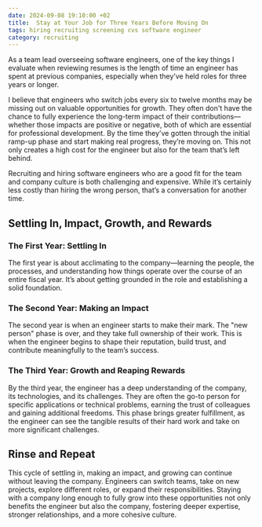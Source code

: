 ```yaml
---
date: 2024-09-08 19:10:00 +02
title:  Stay at Your Job for Three Years Before Moving On
tags: hiring recruiting screening cvs software engineer
category: recruiting
---
```

As a team lead overseeing software engineers, one of the key things I evaluate when reviewing resumes is the length of time an engineer has spent at previous companies, especially when they’ve held roles for three years or longer.

I believe that engineers who switch jobs every six to twelve months may be missing out on valuable opportunities for growth. They often don't have the chance to fully experience the long-term impact of their contributions—whether those impacts are positive or negative, both of which are essential for professional development. By the time they’ve gotten through the initial ramp-up phase and start making real progress, they’re moving on. This not only creates a high cost for the engineer but also for the team that’s left behind.

Recruiting and hiring software engineers who are a good fit for the team and company culture is both challenging and expensive. While it’s certainly less costly than hiring the wrong person, that’s a conversation for another time.


## Settling In, Impact, Growth, and Rewards

<h3 class="">The First Year: Settling In</h3>
The first year is about acclimating to the company—learning the people, the processes, and understanding how things operate over the course of an entire fiscal year. It’s about getting grounded in the role and establishing a solid foundation.

### The Second Year: Making an Impact
The second year is when an engineer starts to make their mark. The "new person" phase is over, and they take full ownership of their work. This is when the engineer begins to shape their reputation, build trust, and contribute meaningfully to the team’s success.

### The Third Year: Growth and Reaping Rewards
By the third year, the engineer has a deep understanding of the company, its technologies, and its challenges. They are often the go-to person for specific applications or technical problems, earning the trust of colleagues and gaining additional freedoms. This phase brings greater fulfillment, as the engineer can see the tangible results of their hard work and take on more significant challenges.


## Rinse and Repeat

This cycle of settling in, making an impact, and growing can continue without leaving the company. Engineers can switch teams, take on new projects, explore different roles, or expand their responsibilities. Staying with a company long enough to fully grow into these opportunities not only benefits the engineer but also the company, fostering deeper expertise, stronger relationships, and a more cohesive culture.